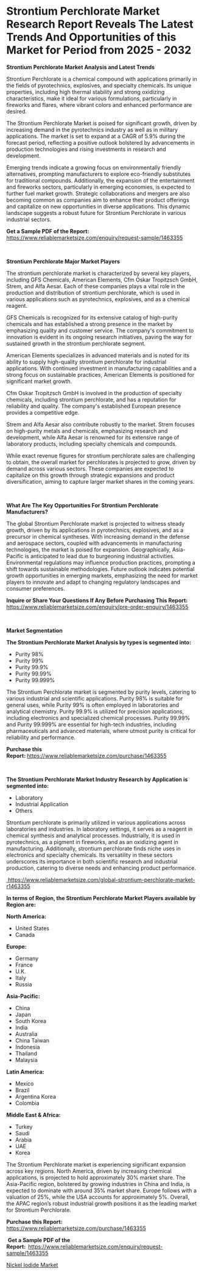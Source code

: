 <p><h1>Strontium Perchlorate Market Research Report Reveals The Latest Trends And Opportunities of this Market for Period from 2025 - 2032</h1></p><p><strong>Strontium Perchlorate Market Analysis and Latest Trends</strong></p>
<p><p>Strontium Perchlorate is a chemical compound with applications primarily in the fields of pyrotechnics, explosives, and specialty chemicals. Its unique properties, including high thermal stability and strong oxidizing characteristics, make it ideal for various formulations, particularly in fireworks and flares, where vibrant colors and enhanced performance are desired.</p><p>The Strontium Perchlorate Market is poised for significant growth, driven by increasing demand in the pyrotechnics industry as well as in military applications. The market is set to expand at a CAGR of 5.9% during the forecast period, reflecting a positive outlook bolstered by advancements in production technologies and rising investments in research and development.</p><p>Emerging trends indicate a growing focus on environmentally friendly alternatives, prompting manufacturers to explore eco-friendly substitutes for traditional compounds. Additionally, the expansion of the entertainment and fireworks sectors, particularly in emerging economies, is expected to further fuel market growth. Strategic collaborations and mergers are also becoming common as companies aim to enhance their product offerings and capitalize on new opportunities in diverse applications. This dynamic landscape suggests a robust future for Strontium Perchlorate in various industrial sectors.</p></p>
<p><strong>Get a Sample PDF of the Report:&nbsp;</strong> <a href="https://www.reliablemarketsize.com/enquiry/request-sample/1463355?utm_campaign=2744&utm_medium=2&utm_source=Github&utm_content=ia&utm_term=01042025&utm_id=strontium-perchlorate">https://www.reliablemarketsize.com/enquiry/request-sample/1463355</a></p>
<p>&nbsp;</p>
<p><strong>Strontium Perchlorate Major Market Players</strong></p>
<p><p>The strontium perchlorate market is characterized by several key players, including GFS Chemicals, American Elements, Cfm Oskar Tropitzsch GmbH, Strem, and Alfa Aesar. Each of these companies plays a vital role in the production and distribution of strontium perchlorate, which is used in various applications such as pyrotechnics, explosives, and as a chemical reagent.</p><p>GFS Chemicals is recognized for its extensive catalog of high-purity chemicals and has established a strong presence in the market by emphasizing quality and customer service. The company's commitment to innovation is evident in its ongoing research initiatives, paving the way for sustained growth in the strontium perchlorate segment.</p><p>American Elements specializes in advanced materials and is noted for its ability to supply high-quality strontium perchlorate for industrial applications. With continued investment in manufacturing capabilities and a strong focus on sustainable practices, American Elements is positioned for significant market growth.</p><p>Cfm Oskar Tropitzsch GmbH is involved in the production of specialty chemicals, including strontium perchlorate, and has a reputation for reliability and quality. The company's established European presence provides a competitive edge.</p><p>Strem and Alfa Aesar also contribute robustly to the market. Strem focuses on high-purity metals and chemicals, emphasizing research and development, while Alfa Aesar is renowned for its extensive range of laboratory products, including specialty chemicals and compounds.</p><p>While exact revenue figures for strontium perchlorate sales are challenging to obtain, the overall market for perchlorates is projected to grow, driven by demand across various sectors. These companies are expected to capitalize on this growth through strategic expansions and product diversification, aiming to capture larger market shares in the coming years.</p></p>
<p>&nbsp;</p>
<p><strong>What Are The Key Opportunities For Strontium Perchlorate Manufacturers?</strong></p>
<p><p>The global Strontium Perchlorate market is projected to witness steady growth, driven by its applications in pyrotechnics, explosives, and as a precursor in chemical syntheses. With increasing demand in the defense and aerospace sectors, coupled with advancements in manufacturing technologies, the market is poised for expansion. Geographically, Asia-Pacific is anticipated to lead due to burgeoning industrial activities. Environmental regulations may influence production practices, prompting a shift towards sustainable methodologies. Future outlook indicates potential growth opportunities in emerging markets, emphasizing the need for market players to innovate and adapt to changing regulatory landscapes and consumer preferences.</p></p>
<p><strong>Inquire or Share Your Questions If Any Before Purchasing This Report:</strong> <a href="https://www.reliablemarketsize.com/enquiry/pre-order-enquiry/1463355?utm_campaign=2744&utm_medium=2&utm_source=Github&utm_content=ia&utm_term=01042025&utm_id=strontium-perchlorate">https://www.reliablemarketsize.com/enquiry/pre-order-enquiry/1463355</a></p>
<p>&nbsp;</p>
<p><strong>Market Segmentation</strong></p>
<p><strong>The Strontium Perchlorate Market Analysis by types is segmented into:</strong></p>
<p><ul><li>Purity 98%</li><li>Purity 99%</li><li>Purity 99.9%</li><li>Purity 99.99%</li><li>Purity 99.999%</li></ul></p>
<p><p>The Strontium Perchlorate market is segmented by purity levels, catering to various industrial and scientific applications. Purity 98% is suitable for general uses, while Purity 99% is often employed in laboratories and analytical chemistry. Purity 99.9% is utilized for precision applications, including electronics and specialized chemical processes. Purity 99.99% and Purity 99.999% are essential for high-tech industries, including pharmaceuticals and advanced materials, where utmost purity is critical for reliability and performance.</p></p>
<p><strong>Purchase this Report:&nbsp;</strong><a href="https://www.reliablemarketsize.com/purchase/1463355?utm_campaign=2744&utm_medium=2&utm_source=Github&utm_content=ia&utm_term=01042025&utm_id=strontium-perchlorate">https://www.reliablemarketsize.com/purchase/1463355</a></p>
<p>&nbsp;</p>
<p><strong>The Strontium Perchlorate Market Industry Research by Application is segmented into:</strong></p>
<p><ul><li>Laboratory</li><li>Industrial Application</li><li>Others</li></ul></p>
<p><p>Strontium perchlorate is primarily utilized in various applications across laboratories and industries. In laboratory settings, it serves as a reagent in chemical synthesis and analytical processes. Industrially, it is used in pyrotechnics, as a pigment in fireworks, and as an oxidizing agent in manufacturing. Additionally, strontium perchlorate finds niche uses in electronics and specialty chemicals. Its versatility in these sectors underscores its importance in both scientific research and industrial production, catering to diverse needs and enhancing product performance.</p></p>
<p><a href="https://www.reliablemarketsize.com/global-strontium-perchlorate-market-r1463355?utm_campaign=2744&utm_medium=2&utm_source=Github&utm_content=ia&utm_term=01042025&utm_id=strontium-perchlorate">&nbsp;https://www.reliablemarketsize.com/global-strontium-perchlorate-market-r1463355</a></p>
<p><strong>In terms of Region, the Strontium Perchlorate Market Players available by Region are:</strong></p>
<p>
    <p> <strong> North America: </strong>
        <ul>
            <li>United States</li>
            <li>Canada</li>
        </ul>
        </p> 
    <p> <strong> Europe: </strong>
        <ul>
            <li>Germany</li>
            <li>France</li>
            <li>U.K.</li>
            <li>Italy</li>
            <li>Russia</li>
        </ul>
        </p> 
    <p> <strong> Asia-Pacific: </strong>
        <ul>
            <li>China</li>
            <li>Japan</li>
            <li>South Korea</li>
            <li>India</li>
            <li>Australia</li>
            <li>China Taiwan</li>
            <li>Indonesia</li>
            <li>Thailand</li>
            <li>Malaysia</li>
        </ul>
        </p> 
    <p> <strong> Latin America: </strong>
        <ul>
            <li>Mexico</li>
            <li>Brazil</li>
            <li>Argentina Korea</li>
            <li>Colombia</li>
        </ul>
        </p> 
    <p> <strong> Middle East & Africa: </strong>
        <ul>
            <li>Turkey</li>
            <li>Saudi</li>
            <li>Arabia</li>
            <li>UAE</li>
            <li>Korea</li>
        </ul>
    </p>
    </p>
<p><p>The Strontium Perchlorate market is experiencing significant expansion across key regions. North America, driven by increasing chemical applications, is projected to hold approximately 30% market share. The Asia-Pacific region, bolstered by growing industries in China and India, is expected to dominate with around 35% market share. Europe follows with a valuation of 25%, while the USA accounts for approximately 5%. Overall, the APAC region’s robust industrial growth positions it as the leading market for Strontium Perchlorate.</p></p>
<p><strong>Purchase this Report: </strong><a href="https://www.reliablemarketsize.com/purchase/1463355?utm_campaign=2744&utm_medium=2&utm_source=Github&utm_content=ia&utm_term=01042025&utm_id=strontium-perchlorate">https://www.reliablemarketsize.com/purchase/1463355</a></p>
<p>&nbsp;<strong>Get a Sample PDF of the Report:&nbsp;&nbsp;</strong><a href="https://www.reliablemarketsize.com/enquiry/request-sample/1463355?utm_campaign=2744&utm_medium=2&utm_source=Github&utm_content=ia&utm_term=01042025&utm_id=strontium-perchlorate">https://www.reliablemarketsize.com/enquiry/request-sample/1463355</a></p>
<p><strong></strong></p>
<p><p><a href="https://github.com/carendesrochers299/Market-Research-Report-List-1/blob/main/nickel-iodide-market.md?utm_campaign=2744&utm_medium=2&utm_source=Github&utm_content=ia&utm_term=01042025&utm_id=strontium-perchlorate">Nickel Iodide Market</a></p></p>